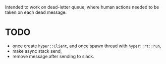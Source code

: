 
Intended to work on dead-letter queue, where human actions needed to be taken on each dead message.

# TODO
- once create `hyper::Client`, and once spawn thread with `hyper::rt::run`,
- make async stack send,
- remove message after sending to slack.
